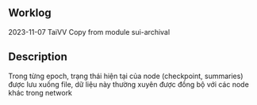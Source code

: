 ## Worklog
2023-11-07 TaiVV
Copy from module sui-archival

## Description

Trong từng epoch, trạng thái hiện tại của node (checkpoint, summaries) được lưu xuống file, 
dữ liệu này thường xuyên được đồng bộ với các node khác trong network